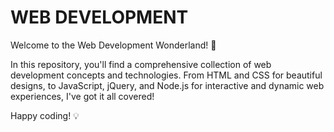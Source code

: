 # WEB DEVELOPMENT

Welcome to the Web Development Wonderland! 🚀

In this repository, you'll find a comprehensive collection of web development concepts and technologies. From HTML and CSS for beautiful designs, to JavaScript, jQuery, and Node.js for interactive and dynamic web experiences, I've got it all covered! 

Happy coding! 💡 
